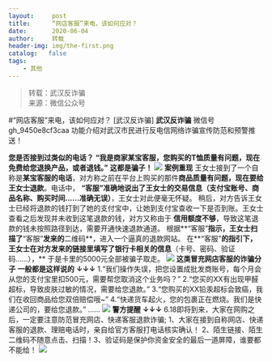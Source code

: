 ```yaml
---
layout:     post
title:      “网店客服”来电，该如何应对？
date:       2020-06-04
author:     转载
header-img: img/the-first.png
catalog:   false
tags:
    - 其他
---
```


<blockquote><p>转载：武汉反诈骗<br>
来源：微信公众号</p></blockquote>

#“网店客服”来电，该如何应对？
[武汉反诈骗]
**武汉反诈骗**
微信号gh_9450e8cf3caa
功能介绍对武汉市民进行反电信网络诈骗宣传防范和预警推送！

**您是否接到过类似的电话？**
**“我是商家某宝客服，您购买的T恤质量有问题，现在免费给您退换产品，或者退钱。”**
**这都是骗子！**
![]({{site.baseurl}}/postimg/8wBAcE4t1v60vnj6Iiax6cyaicKVSeFjRCvvcOlUzAhCw6IKiaJXoRbJV4wru7jRLgxQhzEUsyr0Au1JOC6trUyMw.jpeg)
**案例重现**
王女士接到了一个自称是**某宝客服的电话**，对方称之前在平台上购买的那件**商品质量有问题，**现在要给王女士**退款**。电话中，
**“客服”**准确地说出了王女士的**交易信息（支付宝账号、商品名称、购买时间......准确无误）**，王女士对此便毫无怀疑。
稍后，对方告诉王女士已经将退款的钱打到了她的支付宝中，让她到支付宝查收一下是否到账。王女士查看之后发现并未收到这笔退款的钱，对方又称由于
**信用额度不够**，导致这笔退款的钱未按照路径到达，需要开通快速退款通道。
根据**“客服”**指示，王女士扫描了**“客服”**发来的**二维码**，进入一个逼真的退款网站。
在**“客服”**的指引下，王女士在对方发来的链接里填写了银行卡相关的信息**（卡号、密码、验证码......），**
于是卡里的5000元全部被骗子取走。
![]({{site.baseurl}}/postimg/8wBAcE4t1v60vnj6Iiax6cyaicKVSeFjRC7hzZtVC5Tb5jpb11FP3NgQQTGia0icUn6EAnHNDLNCjhLB87VRyDPxbA.jpeg)
**这类冒充网店客服的诈骗分子**
**一般都是这样说的**
**↓↓↓**
1\.“我们操作失误，把您设置成批发商账号，每个月会从您的支付宝里扣500元，需要帮您取消这个业务吗？”
2\.“您买的XX有出现甲醛超标，导致皮肤过敏的情况，需要给您退款。”
3\.“您购买的XX铅汞超标会致癌，我们在收回商品给您双倍赔偿哦~”
4\.“快递货车起火，您的包裹正在燃烧。我们是快递公司的，要给您退款。”
......
![]({{site.baseurl}}/postimg/8wBAcE4t1v60vnj6Iiax6cyaicKVSeFjRCAcE2BR6MichI0NuR67UE2Rlr4XAIje2ibesrrSwWXEFC7Gt7tHc1tseg.jpeg)
**警方提醒**
**↓↓↓**
6.18即将到来，大家在网购之后，一定要注意防范冒充网店、快递客服退款诈骗;
1、大家在接到自称网店、快递客服的退款、理赔电话时，亲自给官方客服打电话核实确认！
2、陌生链接、陌生二维码不随意点击、扫描！3、验证码是保护你资金安全的最后一道屏障，谁要都不能给！
![]({{site.baseurl}}/postimg/8wBAcE4t1v43G1uG0OkXblKj5L1xP37iaPhhua67qYj09GyPWKKybhr8cG7oVehp0iaqZibhdpicLjg6DhtricFmkaA.jpeg)
